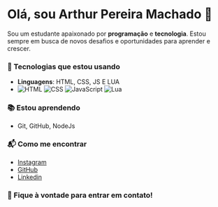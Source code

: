 
# Olá, sou Arthur Pereira Machado 👋

Sou um estudante apaixonado por **programação** e **tecnologia**. Estou sempre em busca de novos desafios e oportunidades para aprender e crescer.

### 🚀 Tecnologias que estou usando
- **Linguagens**: HTML, CSS, JS E LUA
- ![HTML](https://img.shields.io/badge/HTML-E34F26?style=for-the-badge&logo=html5&logoColor=white)
![CSS](https://img.shields.io/badge/CSS-1572B6?style=for-the-badge&logo=css3&logoColor=white)
![JavaScript](https://img.shields.io/badge/JavaScript-F7DF1E?style=for-the-badge&logo=javascript&logoColor=white)
![Lua](https://img.shields.io/badge/Lua-2C2D72?style=for-the-badge&logo=lua&logoColor=white)



### 📚 Estou aprendendo
- Git, GitHub, NodeJs

### 📬 Como me encontrar
- [Instagram](https://www.instagram.com/arthur.machaado/)
- [GitHub](https://github.com/arthurmachado)
- [Linkedin](https://www.linkedin.com/in/arthurpereiramachado/)

### 💬 Fique à vontade para entrar em contato!

